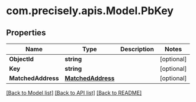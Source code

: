 # com.precisely.apis.Model.PbKey
## Properties

Name | Type | Description | Notes
------------ | ------------- | ------------- | -------------
**ObjectId** | **string** |  | [optional] 
**Key** | **string** |  | [optional] 
**MatchedAddress** | [**MatchedAddress**](MatchedAddress.md) |  | [optional] 

[[Back to Model list]](../README.md#documentation-for-models) [[Back to API list]](../README.md#documentation-for-api-endpoints) [[Back to README]](../README.md)


